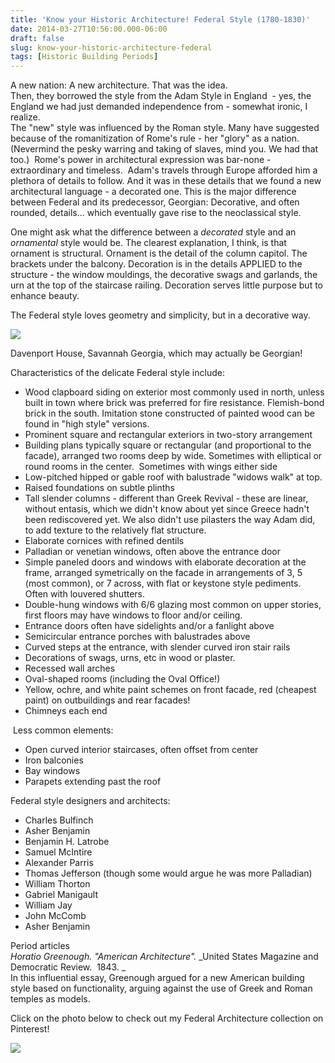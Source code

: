 ```yaml
---
title: 'Know your Historic Architecture! Federal Style (1780-1830)'
date: 2014-03-27T10:56:00.000-06:00
draft: false
slug: know-your-historic-architecture-federal
tags: [Historic Building Periods]
---
```


A new nation: A new architecture. That was the idea.  
Then, they borrowed the style from the Adam Style in England  - yes, the England we had just demanded independence from - somewhat ironic, I realize.  
The "new" style was influenced by the Roman style. Many have suggested because of the romanitization of Rome's rule - her "glory" as a nation. (Nevermind the pesky warring and taking of slaves, mind you. We had that too.)  Rome's power in architectural expression was bar-none - extraordinary and timeless.  Adam's travels through Europe afforded him a plethora of details to follow. And it was in these details that we found a new architectural language - a decorated one. This is the major difference between Federal and its predecessor, Georgian: Decorative, and often rounded, details... which eventually gave rise to the neoclassical style.  
  
One might ask what the difference between a _decorated_ style and an _ornamental_ style would be. The clearest explanation, I think, is that ornament is structural. Ornament is the detail of the column capitol. The brackets under the balcony. Decoration is in the details APPLIED to the structure - the window mouldings, the decorative swags and garlands, the urn at the top of the staircase railing. Decoration serves little purpose but to enhance beauty.  
  
The Federal style loves geometry and simplicity, but in a decorative way.  
  

![](/images/blog/legacy/IMG_1720+%28Medium%29.JPG)

Davenport House, Savannah Georgia, which may actually be Georgian!

  
Characteristics of the delicate Federal style include:  
  

- Wood clapboard siding on exterior most commonly used in north, unless built in town where brick was preferred for fire resistance. Flemish-bond brick in the south. Imitation stone constructed of painted wood can be found in "high style" versions.
- Prominent square and rectangular exteriors in two-story arrangement
- Building plans typically square or rectangular (and proportional to the facade), arranged two rooms deep by wide. Sometimes with elliptical or round rooms in the center.  Sometimes with wings either side
- Low-pitched hipped or gable roof with balustrade "widows walk" at top.
- Raised foundations on subtle plinths
- Tall slender columns - different than Greek Revival - these are linear, without entasis, which we didn't know about yet since Greece hadn't been rediscovered yet. We also didn't use pilasters the way Adam did, to add texture to the relatively flat structure.
- Elaborate cornices with refined dentils
- Palladian or venetian windows, often above the entrance door
- Simple paneled doors and windows with elaborate decoration at the frame, arranged symetrically on the facade in arrangements of 3, 5 (most common), or 7 across, with flat or keystone style pediments. Often with louvered shutters.
- Double-hung windows with 6/6 glazing most common on upper stories, first floors may have windows to floor and/or ceiling.
- Entrance doors often have sidelights and/or a fanlight above
- Semicircular entrance porches with balustrades above
- Curved steps at the entrance, with slender curved iron stair rails
- Decorations of swags, urns, etc in wood or plaster. 
- Recessed wall arches
- Oval-shaped rooms (including the Oval Office!)
- Yellow, ochre, and white paint schemes on front facade, red (cheapest paint) on outbuildings and rear facades!
- Chimneys each end

 Less common elements:  

- Open curved interior staircases, often offset from center
- Iron balconies
- Bay windows
- Parapets extending past the roof

  
Federal style designers and architects:  

- Charles Bulfinch
- Asher Benjamin
- Benjamin H. Latrobe
- Samuel McIntire
- Alexander Parris
- Thomas Jefferson (though some would argue he was more Palladian)
- William Thorton 
- Gabriel Manigault
- William Jay
- John McComb
- Asher Benjamin

Period articles  
_Horatio Greenough. "American Architecture"._ _United States Magazine and Democratic Review.  1843. _  
In this influential essay, Greenough argued for a new American building style based on functionality, arguing against the use of Greek and Roman temples as models.  
  
Click on the photo below to check out my Federal Architecture collection on Pinterest!  
  

![](/images/blog/legacy/Federal.jpg)